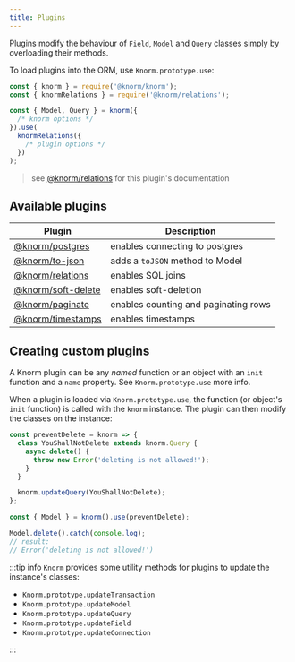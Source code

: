 ```yaml
---
title: Plugins
---
```


Plugins modify the behaviour of `Field`, `Model` and `Query` classes simply by
overloading their methods.

To load plugins into the ORM, use `Knorm.prototype.use`:

```js
const { knorm } = require('@knorm/knorm');
const { knormRelations } = require('@knorm/relations');

const { Model, Query } = knorm({
  /* knorm options */
}).use(
  knormRelations({
    /* plugin options */
  })
);
```

> see [@knorm/relations](plugins/relations.md) for this plugin's documentation

## Available plugins

| Plugin                                        | Description                          |
| --------------------------------------------- | ------------------------------------ |
| [@knorm/postgres](plugins/postgres.md)       | enables connecting to postgres       |
| [@knorm/to-json](plugins/to-json.md)         | adds a `toJSON` method to Model      |
| [@knorm/relations](plugins/relations.md)     | enables SQL joins                    |
| [@knorm/soft-delete](plugins/soft-delete.md) | enables soft-deletion                |
| [@knorm/paginate](plugins/paginate.md)       | enables counting and paginating rows |
| [@knorm/timestamps](plugins/timestamps.md)   | enables timestamps                   |

## Creating custom plugins

A Knorm plugin can be any _named_ function or an object with an `init` function
and a `name` property. See
`Knorm.prototype.use` more info.

When a plugin is loaded via `Knorm.prototype.use`, the function (or object's
`init` function) is called with the `knorm` instance. The plugin can then modify
the classes on the instance:

```js
const preventDelete = knorm => {
  class YouShallNotDelete extends knorm.Query {
    async delete() {
      throw new Error('deleting is not allowed!');
    }
  }

  knorm.updateQuery(YouShallNotDelete);
};

const { Model } = knorm().use(preventDelete);

Model.delete().catch(console.log);
// result:
// Error('deleting is not allowed!')
```

:::tip info
`Knorm` provides some utility methods for plugins to update the instance's
classes:

- `Knorm.prototype.updateTransaction`
- `Knorm.prototype.updateModel`
- `Knorm.prototype.updateQuery`
- `Knorm.prototype.updateField`
- `Knorm.prototype.updateConnection`

:::
